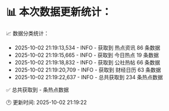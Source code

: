 📊 本次数据更新统计：
==========================

📈 数据分类统计：
- 2025-10-02 21:19:13,534 - INFO - 获取到 热点资讯 86 条数据
- 2025-10-02 21:19:15,665 - INFO - 获取到 今日热点 19 条数据
- 2025-10-02 21:19:18,832 - INFO - 获取到 公社热帖 66 条数据
- 2025-10-02 21:19:20,709 - INFO - 获取到 财经日历 63 条数据
- 2025-10-02 21:19:22,637 - INFO - 总共获取到 234 条热点数据

✅ 总共获取到 - 条热点数据

🕐 更新时间: 2025-10-02 21:19:22
